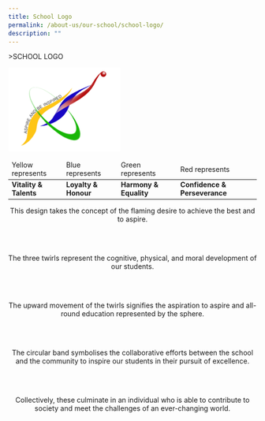 ```yaml
---
title: School Logo
permalink: /about-us/our-school/school-logo/
description: ""
---
```

&gt;SCHOOL LOGO


<img src="/images/About%20Us/AMKPS-Logo-edited.png" style="width:45%">



<table>
<thead>
  <tr>
    <td>Yellow represents</td>
    <td>Blue represents</td>
    <td>Green represents</td>
    <td>Red represents</td>
  </tr>
</thead>
<tbody>
  <tr>
    <td><b>Vitality &amp; Talents</b></td>
    <td><b>Loyalty &amp; Honour</b></td>
    <td><b>Harmony &amp; Equality</b></td>
    <td><b>Confidence &amp; Perseverance</b></td>
  </tr>
</tbody>
</table>

<center>
	
This design takes the concept of the flaming desire to achieve the best and to aspire.

<br>  <br> 

The three twirls represent the cognitive, physical, and moral development of our students.

<br>   <br> 

The upward movement of the twirls signifies the aspiration to aspire and&nbsp;all-round education represented&nbsp;by the sphere.

<br>   <br> 

The circular band symbolises the collaborative efforts between the school and the community to inspire our students in their pursuit of excellence.

<br>   <br> 

Collectively, these culminate in an individual who is able to contribute to society and meet the challenges of an ever-changing world.

</center>